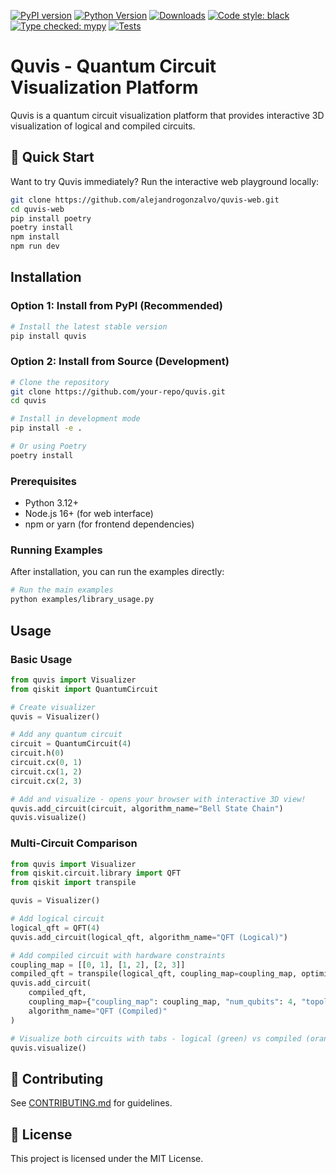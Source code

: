 [![PyPI version](https://img.shields.io/pypi/v/quvis.svg)](https://pypi.org/project/quvis/)
[![Python Version](https://img.shields.io/pypi/pyversions/quvis)](https://pypi.org/project/quvis/)
[![Downloads](https://img.shields.io/pypi/dm/quvis.svg)](https://pypi.org/project/quvis/)
[![Code style: black](https://img.shields.io/badge/code%20style-black-000000.svg)](https://github.com/psf/black)
[![Type checked: mypy](https://img.shields.io/badge/type%20checked-mypy-blue.svg)](https://mypy-lang.org/)
[![Tests](https://img.shields.io/github/actions/workflow/status/alejandrogonzalvo/quvis/tests.yml?branch=main&label=tests)](https://github.com/alejandrogonzalvo/quvis/actions)

# Quvis - Quantum Circuit Visualization Platform

Quvis is a quantum circuit visualization platform that provides interactive 3D visualization of logical and compiled circuits.

## 🚀 Quick Start 

Want to try Quvis immediately? Run the interactive web playground locally:

```bash
git clone https://github.com/alejandrogonzalvo/quvis-web.git
cd quvis-web
pip install poetry
poetry install
npm install
npm run dev
```

## Installation

### Option 1: Install from PyPI (Recommended)

```bash
# Install the latest stable version
pip install quvis
```

### Option 2: Install from Source (Development)

```bash
# Clone the repository
git clone https://github.com/your-repo/quvis.git
cd quvis

# Install in development mode
pip install -e .

# Or using Poetry
poetry install
```

### Prerequisites

- Python 3.12+
- Node.js 16+ (for web interface)
- npm or yarn (for frontend dependencies)

### Running Examples

After installation, you can run the examples directly:

```bash
# Run the main examples
python examples/library_usage.py

```

## **Usage**

### Basic Usage

```python
from quvis import Visualizer
from qiskit import QuantumCircuit

# Create visualizer
quvis = Visualizer()

# Add any quantum circuit
circuit = QuantumCircuit(4)
circuit.h(0)
circuit.cx(0, 1)
circuit.cx(1, 2)
circuit.cx(2, 3)

# Add and visualize - opens your browser with interactive 3D view!
quvis.add_circuit(circuit, algorithm_name="Bell State Chain")
quvis.visualize()
```

### Multi-Circuit Comparison

```python
from quvis import Visualizer
from qiskit.circuit.library import QFT
from qiskit import transpile

quvis = Visualizer()

# Add logical circuit
logical_qft = QFT(4)
quvis.add_circuit(logical_qft, algorithm_name="QFT (Logical)")

# Add compiled circuit with hardware constraints
coupling_map = [[0, 1], [1, 2], [2, 3]]
compiled_qft = transpile(logical_qft, coupling_map=coupling_map, optimization_level=2)
quvis.add_circuit(
    compiled_qft,
    coupling_map={"coupling_map": coupling_map, "num_qubits": 4, "topology_type": "line"},
    algorithm_name="QFT (Compiled)"
)

# Visualize both circuits with tabs - logical (green) vs compiled (orange)
quvis.visualize()
```

## 🤝 **Contributing**

See [CONTRIBUTING.md](CONTRIBUTING.md) for guidelines.

## 📄 **License**

This project is licensed under the MIT License.
